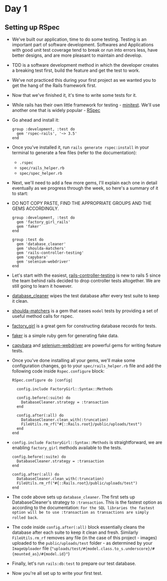 # Day 1

## Setting up RSpec

- We've built our application, time to do some testing. Testing is an important part of software development. Softwares and Applications with good unit test coverage
tend to break or run into errors less, have better designs, and are more pleasant to maintain and develop.

- TDD is a software development method in which the developer creates a breaking test first, build the feature and get the test to work.

- We've not practiced this during your first project as we wanted you to get the hang of the Rails framework first.

- Now that we've finished it, it's time to write some tests for it.

- While rails has their own little framework for testing - [minitest](http://guides.rubyonrails.org/testing.html). We'll use another one that is widely popular - [RSpec](https://github.com/rspec/rspec-rails)

- Go ahead and install it:
  ```
  group :development, :test do
    gem 'rspec-rails', '~> 3.5'
  end
  ```

- Once you've installed it, run `rails generate rspec:install` in your terminal to generate a few files (refer to the documentation):
  - `.rspec`
  - `spec/rails_helper.rb`
  - `spec/spec_helper.rb`

- Next, we'll need to add a few more gems, I'll explain each one in detail eventually as we progress through the week, so here's a summary of it to start:

- DO NOT COPY PASTE, FIND THE APPROPRIATE GROUPS AND THE GEMS ACCORDINGLY.

  ```
  group :development, :test do
    gem 'factory_girl_rails'
    gem 'faker'
  end

  group :test do
    gem 'database_cleaner'
    gem 'shoulda-matchers'
    gem 'rails-controller-testing'
    gem 'capybara'
    gem 'selenium-webdriver'
  end
  ```

- Let's start with the easiest, [rails-controller-testing](https://github.com/rails/rails-controller-testing) is new to rails 5 since the team behind rails decided to drop controller tests altogether. We are still going to learn it however.

- [database_cleaner](https://github.com/DatabaseCleaner/database_cleaner) wipes the test database after every test suite to keep it clean.

- [shoulda-matchers](https://github.com/thoughtbot/shoulda-matchers) is a gem that eases `model` tests by providing a set of useful method calls for rspec.

- [factory_girl](https://github.com/thoughtbot/factory_girl) is a great gem for constructing database records for tests.

- [faker](https://github.com/stympy/faker) is a simple ruby gem for generating fake data.

- [capybara](https://github.com/jnicklas/capybara) and [selenium-webdriver](https://github.com/seleniumhq/selenium) are powerful gems for writing feature tests.

- Once you've done installing all your gems, we'll make some configuration changes, go to your `spec/rails_helper.rb` file and add the following code inside `Rspec.configure` block:

  ```
  RSpec.configure do |config|

    config.include FactoryGirl::Syntax::Methods

    config.before(:suite) do
      DatabaseCleaner.strategy = :transaction
    end

    config.after(:all) do
      DatabaseCleaner.clean_with(:truncation)
      FileUtils.rm_rf("#{::Rails.root}/public/uploads/test")
    end
  end
  ```

- `config.include FactoryGirl::Syntax::Methods` is straightforward, we are enabling `factory_girl` methods available to the tests.

  ```
  config.before(:suite) do
    DatabaseCleaner.strategy = :transaction
  end

  config.after(:all) do
    DatabaseCleaner.clean_with(:truncation)
    FileUtils.rm_rf("#{::Rails.root}/public/uploads/test")
  end
  ```

- The code above sets up `database_cleaner`. The first sets up DatabaseCleaner's strategy to `:transaction`. This is the fastest option as according to the documentation:
  `For the SQL libraries the fastest option will be to use :transaction as transactions are simply rolled back`.

- The code inside `config.after(:all)` block essentially cleans the database after each suite to keep it clean and fresh. Similarly `FileUtils.rm_rf` removes any file (in the case of this project - images) uploaded to the `public/uploads/test` folder - as determined by your `ImageUploader` file (`"uploads/test/#{model.class.to_s.underscore}/#{mounted_as}/#{model.id}"`)

- Finally, let's run `rails:db:test` to prepare our test database.

- Now you're all set up to write your first test.
